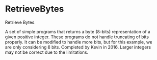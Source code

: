 # RetrieveBytes
Retrieve Bytes

A set of simple programs that returns a byte (8-bits) representation of a given positive integer. These programs do not handle truncating of bits properly. It can be modified to handle more bits, but for this example, we are only considering 8 bits. Completed by Kevin in 2016. Larger integers may not be correct due to the limitations.
